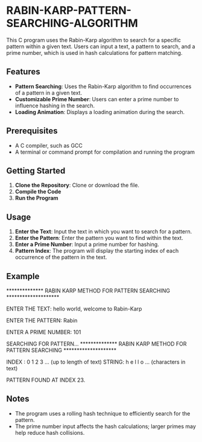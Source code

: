 # RABIN-KARP-PATTERN-SEARCHING-ALGORITHM

This C program uses the Rabin-Karp algorithm to search for a specific pattern within a given text. Users can input a text, a pattern to search, and a prime number, which is used in hash calculations for pattern matching.

## Features

- **Pattern Searching**: Uses the Rabin-Karp algorithm to find occurrences of a pattern in a given text.
- **Customizable Prime Number**: Users can enter a prime number to influence hashing in the search.
- **Loading Animation**: Displays a loading animation during the search.

## Prerequisites

- A C compiler, such as GCC
- A terminal or command prompt for compilation and running the program

## Getting Started

1. **Clone the Repository**: Clone or download the file.
2. **Compile the Code**
3. **Run the Program**

## Usage

1. **Enter the Text**: Input the text in which you want to search for a pattern.
2. **Enter the Pattern**: Enter the pattern you want to find within the text.
3. **Enter a Prime Number**: Input a prime number for hashing.
4. **Pattern Index**: The program will display the starting index of each occurrence of the pattern in the text.

## Example

************** RABIN KARP METHOD FOR PATTERN SEARCHING ********************

ENTER THE TEXT: hello world, welcome to Rabin-Karp

ENTER THE PATTERN: Rabin

ENTER A PRIME NUMBER: 101

SEARCHING FOR PATTERN... ************** RABIN KARP METHOD FOR PATTERN SEARCHING ********************

INDEX : 0 1 2 3 ... (up to length of text) STRING: h e l l o ... (characters in text)

PATTERN FOUND AT INDEX 23.


## Notes

- The program uses a rolling hash technique to efficiently search for the pattern.
- The prime number input affects the hash calculations; larger primes may help reduce hash collisions.